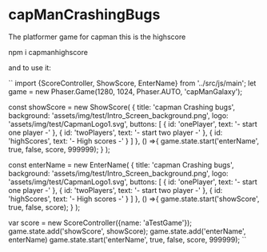 # capManCrashingBugs
The platformer game for capman this is the highscore



npm i capmanhighscore


and to use it:

``
import {ScoreController, ShowScore, EnterName} from '../src/js/main';
let game = new Phaser.Game(1280, 1024, Phaser.AUTO, 'capManGalaxy');

const showScore = new ShowScore(
    {
        title: 'capman Crashing bugs',
        background: 'assets/img/test/Intro_Screen_background.png',
        logo: 'assets/img/test/CapmanLogo1.svg',
        buttons: [
            {
                id: 'onePlayer',
                text: '- start one player -'
            },
            {
                id: 'twoPlayers',
                text: '- start two player -'
            },
            {
                id: 'highScores',
                text: '- High scores -'
            }
        ]
    },
    () =>{
        game.state.start('enterName', true, false, score, 999999);
    }
);


const enterName = new EnterName(
    {
        title: 'capman Crashing bugs',
        background: 'assets/img/test/Intro_Screen_background.png',
        logo: 'assets/img/test/CapmanLogo1.svg',
        buttons: [
            {
                id: 'onePlayer',
                text: '- start one player -'
            },
            {
                id: 'twoPlayers',
                text: '- start two player -'
            },
            {
                id: 'highScores',
                text: '- High scores -'
            }
        ]
    },
    () =>{
        game.state.start('showScore', true, false, score); 
    }
);


var score = new ScoreController({name: 'aTestGame'});
game.state.add('showScore', showScore);
game.state.add('enterName', enterName)
game.state.start('enterName', true, false, score, 999999);
``
